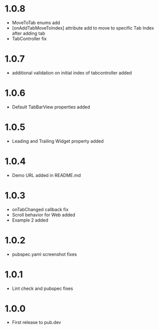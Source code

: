 # 1.0.8

* MoveToTab enums add
* [onAddTabMoveToIndex] attribute add to move to specific Tab Index after adding tab
* TabController fix

# 1.0.7

* additional validation on initial index of tabcontroller added

# 1.0.6

* Default TabBarView properties added

# 1.0.5

* Leading and Trailing Widget property added

# 1.0.4

* Demo URL added in README.md

# 1.0.3

* onTabChanged callback fix
* Scroll behavior for Web added
* Example 2 added

# 1.0.2

* pubspec.yaml screenshot fixes

# 1.0.1

* Lint check and pubspec fixes

# 1.0.0

* First release to pub.dev
